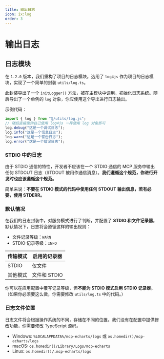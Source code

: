```yaml
---
title: 输出日志
icon: ix:log
order: 3
---
```


# 输出日志

## 日志模块

在 `1.2.0` 版本，我们重构了项目的日志模块，选用了 `log4js` 作为项目的日志模块，实现了一个简单的封装 `utils/log.ts`。

此封装导出了一个 `initLogger()` 方法，被在主模块中调用，初始化日志系统。随后导出了一个单例的 `log` 对象，你应使用这个导出进行日志输出。

示例代码：

```typescript
import { log } from "@/utils/log.js";
// 随后直接像你自己使用 log4js 一样使用 log 对象即可
log.debug("这是一个调试日志");
log.info("这是一个信息日志");
log.warn("这是一个警告日志");
log.error("这是一个错误日志");
```

### STDIO 中的日志

由于 STDIO 通信的特性，开发者不应该在一个 STDIO 通信的 MCP 服务中输出任何 STDOUT 日志（STDOUT 被用作通信消息）。**我们遵循这个规范，你进行开发时也应该遵循这个规范。**

简单来说：**不要在 STDIO 模式的代码中使用任何 STDOUT 输出信息，若有必要，使用 STDERR。**

### 默认情况

在我们的日志封装中，对服务模式进行了判断，并配置了 **STDIO 和文件记录器**。默认情况下，日志将会遵循这样的输出规则：

- 文件记录等级：`WARN`
- STDIO 记录等级：`INFO`

| 传输模式 | 启用的记录器 |
| -------- | ------------ |
| STDIO    | 仅文件       |
| 其他模式 | 文件和 STDIO |

你可以在应用配置中覆写记录等级，但**不能为 STDIO 模式启用 STDIO 记录器**。（如果你必须要这么做，你需要修改 `utils/log.ts` 中的代码。）

### 日志文件位置

日志文件将会根据操作系统的不同，存储在不同的位置。我们没有在配置中提供修改功能，你需要修改 TypeScript 源码。

- Windows: `%LOCALAPPDATA%/mcp-echarts/logs` 或 `os.homedir()/mcp-echarts/logs`
- macOS: `os.homedir()/Library/Logs/mcp-echarts`
- Linux: `os.homedir()/.mcp-echarts/logs`
